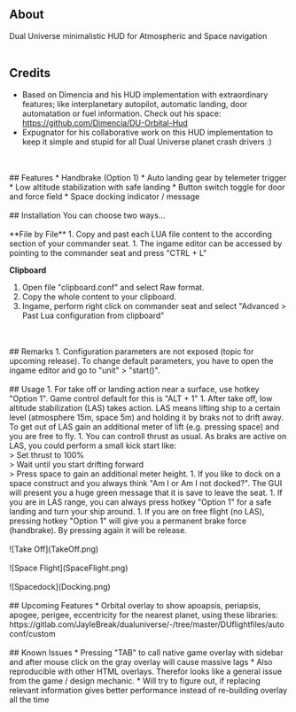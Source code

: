 ## About
Dual Universe minimalistic HUD for Atmospheric and Space navigation
<br/>
<br/>
## Credits
* Based on Dimencia and his HUD implementation with extraordinary features; like interplanetary autopilot, automatic landing, door automatation or fuel information. Check out his space: https://github.com/Dimencia/DU-Orbital-Hud
* Expugnator for his collaborative work on this HUD implementation to keep it simple and stupid for all Dual Universe planet crash drivers :)
<br/>
<br/>
## Features
* Handbrake (Option 1)
* Auto landing gear by telemeter trigger
* Low altitude stabilization with safe landing
* Button switch toggle for door and force field
* Space docking indicator / message
<br/>
<br/>
## Installation
You can choose two ways...
<br/>
<br/>
**File by File**
1. Copy and past each LUA file content to the according section of your commander seat. 
1. The ingame editor can be accessed by pointing to the commander seat and press "CTRL + L"  

**Clipboard**
1. Open file "clipboard.conf" and select Raw format. 
1. Copy the whole content to your clipboard.
1. Ingame, perform right click on commander seat and select "Advanced > Past Lua configuration from clipboard" 
<br/>
<br/>
## Remarks
1. Configuration parameters are not exposed (topic for upcoming release). To change default parameters, you have to open the ingame editor and go to "unit" > "start()".
<br/>
<br/>
## Usage
1. For take off or landing action near a surface, use hotkey "Option 1". Game control default for this is "ALT + 1"
1. After take off, low altitude stabilization (LAS) takes action. LAS means lifting ship to a certain level (atmosphere 15m, space 5m) and holding it by braks not to drift away. To get out of LAS gain an additional meter of lift (e.g. pressing space) and you are free to fly.
1. You can controll thrust as usual. As braks are active on LAS, you could perform a small kick start like: 
<br/>> Set thrust to 100%
<br/>> Wait until you start drifting forward
<br/>> Press space to gain an additional meter height.
1. If you like to dock on a space construct and you always think "Am I or Am I not docked?". The GUI will present you a huge green message that it is save to leave the seat.
1. If you are in LAS range, you can always press hotkey "Option 1" for a safe landing and turn your ship around.
1. If you are on free flight (no LAS), pressing hotkey "Option 1" will give you a permanent brake force (handbrake). By pressing again it will be release.
<br/>
<br/>
![Take Off](TakeOff.png)
<br/>
<br/>
![Space Flight](SpaceFlight.png)
<br/>
<br/>
![Spacedock](Docking.png)
<br/>
<br/>
## Upcoming Features
* Orbital overlay to show apoapsis, periapsis, apogee, perigee, eccentricity for the nearest planet, using these libraries: https://gitlab.com/JayleBreak/dualuniverse/-/tree/master/DUflightfiles/autoconf/custom
<br/>
<br/>
## Known Issues
* Pressing "TAB" to call native game overlay with sidebar and after mouse click on the gray overlay will cause massive lags
    * Also reproducible with other HTML overlays. 
    Therefor looks like a general issue from the game / design mechanic.
    * Will try to figure out, if replacing relevant information gives better performance instead of re-building overlay all the time
